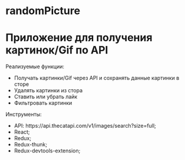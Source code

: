 # randomPicture

# Приложение для получения картинок/Gif по API

Реализуемые функции:

<ul>
<li>
Получать картинки/Gif через API и сохранять данные картинки в сторе
</li>
<li>
Удалять картинки из стора
</li>
<li>
Ставить или убрать лайк
</li>
<li>
Фильтровать картинки
</li>
</ul>

Инструменты:

<ul>
<li>
API: https://api.thecatapi.com/v1/images/search?size=full;
</li>
<li>
React;
</li>
<li>
Redux;
</li>
<li>
Redux-thunk;
</li>
<li>
Redux-devtools-extension;
</li>
</ul>
